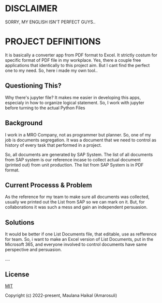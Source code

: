 # DISCLAIMER

SORRY, MY ENGLISH ISN'T PERFECT GUYS..

# PROJECT DEFINITIONS

It is basically a converter app from PDF format to Excel. It strictly costum for specific format of PDF file in my workplace. Yes, there a couple free applications that identically to this project aim. But I cant find the perfect one to my need. So, here i made my own tool..

## Questioning This?

Why there's jupyter file? It makes me easier in developing this apps, especialy in how to organize logical statement. So, I work with jupyter before turning to the actual Python Files

## Background

I work in a MRO Company, not as programmer but planner. So, one of my job is documents segregation. It was a document that we need to control as history of every task that performed in a project.

So, all documents are generated by SAP System. The list of all documents from SAP system is our reference incase to collect actual document (printed out) from unit production. The list from SAP System is in PDF format.

## Current Processs & Problem

As the reference for my team to make sure all documents was collected, usually we printed out the List from SAP so we can mark on it. But, for collaborations it was such a mess and gain an independent persuasion.

## Solutions

It would be better if one List Documents file, that editable, use as refference for team. So, i want to make an Excel version of List Documents, put in the Microsoft 365, and everyone involved to control documents have same perspective and persuasion.

....

## License

[MIT](LICENSE.md)

Copyright (c) 2022-present, Maulana Haikal (Amarosuli)
